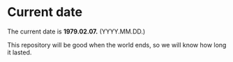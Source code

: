 # Current date

The current date is **1979.02.07.** (YYYY.MM.DD.)

This repository will be good when the world ends, so we will know how long it lasted.